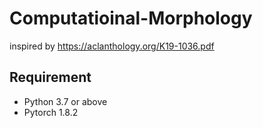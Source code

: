 # Computatioinal-Morphology
inspired by https://aclanthology.org/K19-1036.pdf

## Requirement
- Python 3.7 or above
- Pytorch 1.8.2
